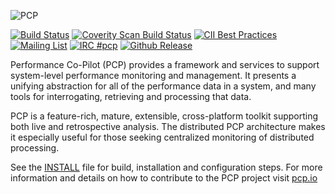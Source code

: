 ![PCP](images/pcpicon.png)




[![Build Status](https://dev.azure.com/performancecopilot/pcp/_apis/build/status/QA?branchName=master)](https://dev.azure.com/performancecopilot/pcp/_build/latest?definitionId=1&branchName=master)
[![Coverity Scan Build Status](https://scan.coverity.com/projects/15853/badge.svg)](https://scan.coverity.com/projects/15853)
[![CII Best Practices](https://bestpractices.coreinfrastructure.org/projects/1872/badge)](https://bestpractices.coreinfrastructure.org/projects/1872)
[![Mailing List](https://img.shields.io/badge/Mailing%20List-pcp-blue.svg)](https://groups.io/g/pcp)
[![IRC #pcp](https://img.shields.io/badge/IRC-pcp-blue.svg)](https://webchat.freenode.net/#pcp)
[![Github Release](https://img.shields.io/github/release/performancecopilot/pcp.svg)](https://github.com/performancecopilot/pcp/releases/latest)

Performance Co-Pilot (PCP) provides a framework and services to support
system-level performance monitoring and management. It presents a unifying
abstraction for all of the performance data in a system, and many tools
for interrogating, retrieving and processing that data.

PCP is a feature-rich, mature, extensible, cross-platform toolkit
supporting both live and retrospective analysis. The distributed PCP
architecture makes it especially useful for those seeking centralized
monitoring of distributed processing.

See the [INSTALL](INSTALL.md) file for build, installation and configuration steps.
For more information and details on how to contribute to the PCP project
visit [pcp.io](https://pcp.io/community.html)
